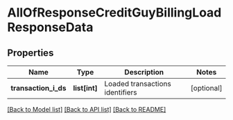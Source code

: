 # AllOfResponseCreditGuyBillingLoadResponseData

## Properties
Name | Type | Description | Notes
------------ | ------------- | ------------- | -------------
**transaction_i_ds** | **list[int]** | Loaded transactions identifiers | [optional] 

[[Back to Model list]](../README.md#documentation-for-models) [[Back to API list]](../README.md#documentation-for-api-endpoints) [[Back to README]](../README.md)

